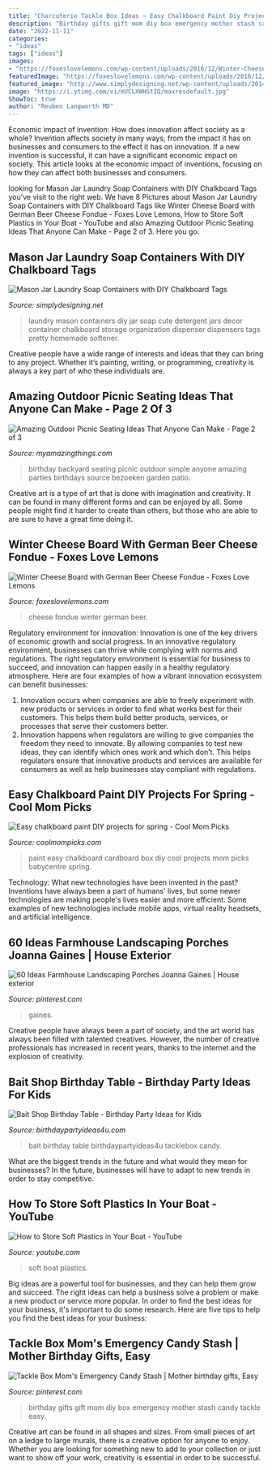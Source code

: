 ```yaml
---
title: "Charcuterie Tackle Box Ideas ~ Easy Chalkboard Paint Diy Projects For Spring"
description: "Birthday gifts gift mom diy box emergency mother stash candy tackle easy"
date: "2022-11-11"
categories:
- "ideas"
tags: ["ideas"]
images:
- "https://foxeslovelemons.com/wp-content/uploads/2016/12/Winter-Cheese-Board-with-German-Beer-Cheese-Fondue.jpg"
featuredImage: "https://foxeslovelemons.com/wp-content/uploads/2016/12/Winter-Cheese-Board-with-German-Beer-Cheese-Fondue.jpg"
featured_image: "http://www.simplydesigning.net/wp-content/uploads/2014/07/cute+laundry+container+with+diy+chalkboard+tags1.jpg"
image: "https://i.ytimg.com/vi/mVCLXWHStIQ/maxresdefault.jpg"
ShowToc: true
author: "Reuben Langworth MD"
---
```



Economic impact of invention: How does innovation affect society as a whole?
Invention affects society in many ways, from the impact it has on businesses and consumers to the effect it has on innovation. If a new invention is successful, it can have a significant economic impact on society. This article looks at the economic impact of inventions, focusing on how they can affect both businesses and consumers.

	

		
looking for Mason Jar Laundry Soap Containers with DIY Chalkboard Tags you've visit to the right web. We have 8 Pictures about Mason Jar Laundry Soap Containers with DIY Chalkboard Tags like Winter Cheese Board with German Beer Cheese Fondue - Foxes Love Lemons, How to Store Soft Plastics in Your Boat - YouTube and also Amazing Outdoor Picnic Seating Ideas That Anyone Can Make - Page 2 of 3. Here you go:
		
    
## Mason Jar Laundry Soap Containers With DIY Chalkboard Tags

<img loading=lazy src="http://www.simplydesigning.net/wp-content/uploads/2014/07/cute+laundry+container+with+diy+chalkboard+tags1.jpg" onerror="this.onerror=null;this.src='https://tse4.mm.bing.net/th?id=OIP.5VFMNx070mWje-r0HVx5FAHaIe&amp;pid=15.1';" alt="Mason Jar Laundry Soap Containers with DIY Chalkboard Tags">

_Source: simplydesigning.net_

>laundry mason containers diy jar soap cute detergent jars decor container chalkboard storage organization dispenser dispensers tags pretty homemade softener. 

	

Creative people have a wide range of interests and ideas that they can bring to any project. Whether it’s painting, writing, or programming, creativity is always a key part of who these individuals are.

    
## Amazing Outdoor Picnic Seating Ideas That Anyone Can Make - Page 2 Of 3

<img loading=lazy src="http://myamazingthings.com/wp-content/uploads/2018/05/outdoor-seating-7-.jpg" onerror="this.onerror=null;this.src='https://tse2.mm.bing.net/th?id=OIP.Nbfq0zUfnwFay4tozoQg7gHaE7&amp;pid=15.1';" alt="Amazing Outdoor Picnic Seating Ideas That Anyone Can Make - Page 2 of 3">

_Source: myamazingthings.com_

>birthday backyard seating picnic outdoor simple anyone amazing parties birthdays source bezoeken garden patio. 

	

Creative art is a type of art that is done with imagination and creativity. It can be found in many different forms and can be enjoyed by all. Some people might find it harder to create than others, but those who are able to are sure to have a great time doing it.

    
## Winter Cheese Board With German Beer Cheese Fondue - Foxes Love Lemons

<img loading=lazy src="https://foxeslovelemons.com/wp-content/uploads/2016/12/Winter-Cheese-Board-with-German-Beer-Cheese-Fondue.jpg" onerror="this.onerror=null;this.src='https://tse1.mm.bing.net/th?id=OIP.88nqZMCs1ErdtUae5nRx6gHaLG&amp;pid=15.1';" alt="Winter Cheese Board with German Beer Cheese Fondue - Foxes Love Lemons">

_Source: foxeslovelemons.com_

>cheese fondue winter german beer. 

	

Regulatory environment for innovation:
Innovation is one of the key drivers of economic growth and social progress. In an innovative regulatory environment, businesses can thrive while complying with norms and regulations. The right regulatory environment is essential for business to succeed, and innovation can happen easily in a healthy regulatory atmosphere. Here are four examples of how a vibrant innovation ecosystem can benefit businesses: 
1) Innovation occurs when companies are able to freely experiment with new products or services in order to find what works best for their customers. This helps them build better products, services, or processes that serve their customers better.
2) Innovation happens when regulators are willing to give companies the freedom they need to innovate. By allowing companies to test new ideas, they can identify which ones work and which don’t. This helps regulators ensure that innovative products and services are available for consumers as well as help businesses stay compliant with regulations.

    
## Easy Chalkboard Paint DIY Projects For Spring - Cool Mom Picks

<img loading=lazy src="https://i979.photobucket.com/albums/ae277/coolmomphotos/2014-April-Picks/Chalkboard-paint-cardboard-box-BabyCentre_zpse1c6f4f6.jpg" onerror="this.onerror=null;this.src='https://tse1.mm.bing.net/th?id=OIP.sOFFzmzRqYSH0WSEE_VHqQHaEo&amp;pid=15.1';" alt="Easy chalkboard paint DIY projects for spring - Cool Mom Picks">

_Source: coolmompicks.com_

>paint easy chalkboard cardboard box diy cool projects mom picks babycentre spring. 

	

Technology: What new technologies have been invented in the past?
Inventions have always been a part of humans' lives, but some newer technologies are making people's lives easier and more efficient. Some examples of new technologies include mobile apps, virtual reality headsets, and artificial intelligence.

    
## 60 Ideas Farmhouse Landscaping Porches Joanna Gaines | House Exterior

<img loading=lazy src="https://i.pinimg.com/736x/8b/5a/26/8b5a26a5b4a2f60402586f250932460e.jpg" onerror="this.onerror=null;this.src='https://tse4.mm.bing.net/th?id=OIP.lDPuqECrxDmOhiSe60rn8wAAAA&amp;pid=15.1';" alt="60 Ideas Farmhouse Landscaping Porches Joanna Gaines | House exterior">

_Source: pinterest.com_

>gaines. 

	

Creative people have always been a part of society, and the art world has always been filled with talented creatives. However, the number of creative professionals has increased in recent years, thanks to the internet and the explosion of creativity.

    
## Bait Shop Birthday Table - Birthday Party Ideas For Kids

<img loading=lazy src="https://www.birthdaypartyideas4u.com/wp-content/uploads/2017/05/Bait-Shop-Birthday-Table-Candy-Tacklebox-600x800.jpg" onerror="this.onerror=null;this.src='https://tse1.mm.bing.net/th?id=OIP.uhchWyJgdC90Dvk6HmDkiQHaJ4&amp;pid=15.1';" alt="Bait Shop Birthday Table - Birthday Party Ideas for Kids">

_Source: birthdaypartyideas4u.com_

>bait birthday table birthdaypartyideas4u tacklebox candy. 

	

What are the biggest trends in the future and what would they mean for businesses?
In the future, businesses will have to adapt to new trends in order to stay competitive.

    
## How To Store Soft Plastics In Your Boat - YouTube

<img loading=lazy src="https://i.ytimg.com/vi/mVCLXWHStIQ/maxresdefault.jpg" onerror="this.onerror=null;this.src='https://tse1.mm.bing.net/th?id=OIP.c5Xct1aPoG3HFcR5UjagpwHaEK&amp;pid=15.1';" alt="How to Store Soft Plastics in Your Boat - YouTube">

_Source: youtube.com_

>soft boat plastics. 

	

Big ideas are a powerful tool for businesses, and they can help them grow and succeed. The right ideas can help a business solve a problem or make a new product or service more popular. In order to find the best ideas for your business, it's important to do some research. Here are five tips to help you find the best ideas for your business:

    
## Tackle Box Mom&#039;s Emergency Candy Stash | Mother Birthday Gifts, Easy

<img loading=lazy src="https://i.pinimg.com/736x/57/a0/af/57a0af13a73dd93f4280b5a8224977cb.jpg" onerror="this.onerror=null;this.src='https://tse2.mm.bing.net/th?id=OIP.c1BIfAXaVpeyH0szveg58QHaKX&amp;pid=15.1';" alt="Tackle Box Mom&#039;s Emergency Candy Stash | Mother birthday gifts, Easy">

_Source: pinterest.com_

>birthday gifts gift mom diy box emergency mother stash candy tackle easy. 

	

Creative art can be found in all shapes and sizes. From small pieces of art on a ledge to large murals, there is a creative option for anyone to enjoy. Whether you are looking for something new to add to your collection or just want to show off your work, creativity is essential in order to be successful.

